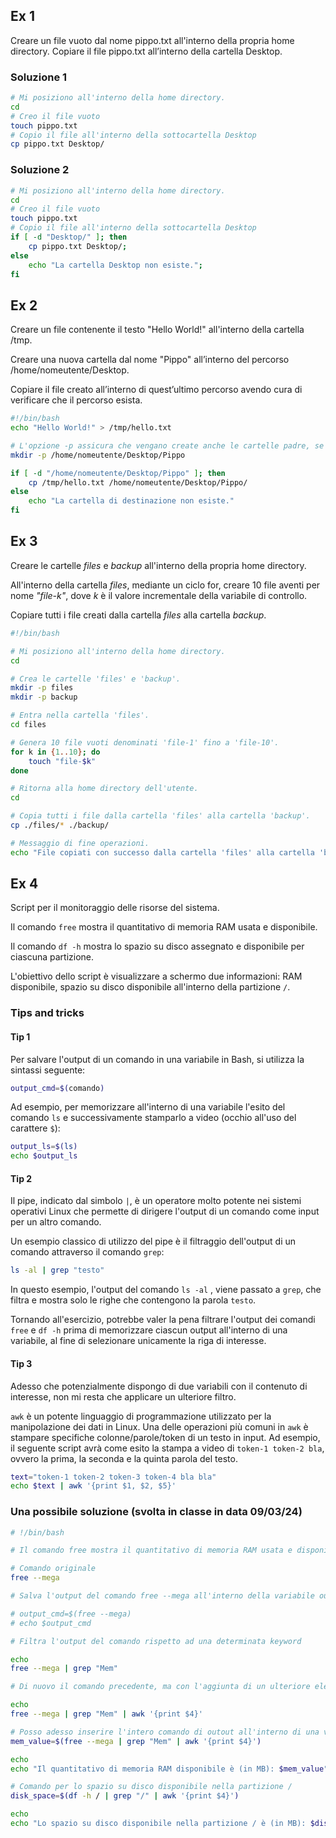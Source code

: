 ## Ex 1

Creare un file vuoto dal nome pippo.txt all'interno della propria home directory. Copiare il file pippo.txt all’interno della cartella Desktop.

### Soluzione 1

```bash
# Mi posiziono all'interno della home directory.
cd
# Creo il file vuoto
touch pippo.txt
# Copio il file all'interno della sottocartella Desktop
cp pippo.txt Desktop/
```

### Soluzione 2

```bash
# Mi posiziono all'interno della home directory.
cd
# Creo il file vuoto
touch pippo.txt
# Copio il file all'interno della sottocartella Desktop
if [ -d "Desktop/" ]; then 
    cp pippo.txt Desktop/; 
else 
    echo "La cartella Desktop non esiste.";
fi
```

## Ex 2

Creare un file contenente il testo "Hello World!" all'interno della cartella /tmp. 

Creare una nuova cartella dal nome "Pippo" all’interno del percorso /home/nomeutente/Desktop. 

Copiare il file creato all’interno di quest’ultimo percorso avendo cura di verificare che il percorso esista.

```bash
#!/bin/bash
echo "Hello World!" > /tmp/hello.txt

# L'opzione -p assicura che vengano create anche le cartelle padre, se non esistono.
mkdir -p /home/nomeutente/Desktop/Pippo

if [ -d "/home/nomeutente/Desktop/Pippo" ]; then
    cp /tmp/hello.txt /home/nomeutente/Desktop/Pippo/
else
    echo "La cartella di destinazione non esiste."
fi
```

## Ex 3

Creare le cartelle *files* e *backup*  all'interno della propria home directory.

All'interno della cartella *files*, mediante un ciclo for, creare 10 file aventi per nome *"file-k"*, dove *k* è il valore incrementale della variabile di controllo.

Copiare tutti i file creati dalla cartella *files* alla cartella *backup*.

```bash
#!/bin/bash

# Mi posiziono all'interno della home directory.
cd 

# Crea le cartelle 'files' e 'backup'.
mkdir -p files
mkdir -p backup

# Entra nella cartella 'files'.
cd files

# Genera 10 file vuoti denominati 'file-1' fino a 'file-10'.
for k in {1..10}; do
    touch "file-$k"
done

# Ritorna alla home directory dell'utente.
cd

# Copia tutti i file dalla cartella 'files' alla cartella 'backup'.
cp ./files/* ./backup/

# Messaggio di fine operazioni.
echo "File copiati con successo dalla cartella 'files' alla cartella 'backup'."
```

## Ex 4

Script per il monitoraggio delle risorse del sistema.

Il comando `free` mostra il quantitativo di memoria RAM usata e disponibile.

Il comando `df -h` mostra lo spazio su disco assegnato e disponibile per ciascuna partizione.

L'obiettivo dello script è visualizzare a schermo due informazioni: RAM disponibile, spazio su disco disponibile all'interno della partizione `/`.

### Tips and tricks

#### Tip 1

Per salvare l'output di un comando in una variabile in Bash, si utilizza la sintassi seguente:

```bash
output_cmd=$(comando)
```

Ad esempio, per memorizzare all'interno di una variabile l'esito del comando `ls` e successivamente stamparlo a video (occhio all'uso del carattere `$`):

```bash
output_ls=$(ls)
echo $output_ls
```

#### Tip 2

Il pipe, indicato dal simbolo `|`, è un operatore molto potente nei sistemi operativi  Linux che permette di dirigere l'output  di un comando come input per un altro comando. 

Un esempio classico di utilizzo del pipe è il filtraggio dell'output di un comando attraverso il comando `grep`:

```bash
ls -al | grep "testo"
```

In questo esempio, l'output del comando `ls -al` , viene passato a `grep`, che filtra e mostra solo le righe che contengono la parola `testo`.

Tornando all'esercizio, potrebbe valer la pena filtrare l'output dei comandi `free` e `df -h` prima di memorizzare ciascun output all'interno di una variabile, al fine di selezionare unicamente la riga di interesse.

#### Tip 3

Adesso che potenzialmente dispongo di due variabili con il contenuto di interesse, non mi resta che applicare un ulteriore filtro.

`awk` è un potente linguaggio di programmazione utilizzato per la manipolazione dei dati in Linux. Una delle operazioni più comuni in `awk` è stampare specifiche colonne/parole/token di un testo in input. Ad esempio, il seguente script avrà come esito la stampa a video di `token-1 token-2 bla`, ovvero la prima, la seconda e la quinta parola del testo.

```bash
text="token-1 token-2 token-3 token-4 bla bla"
echo $text | awk '{print $1, $2, $5}'
```

### Una possibile soluzione (svolta in classe in data 09/03/24)

```bash
# !/bin/bash

# Il comando free mostra il quantitativo di memoria RAM usata e disponibile

# Comando originale
free --mega

# Salva l'output del comando free --mega all'interno della variabile output_cmd

# output_cmd=$(free --mega)
# echo $output_cmd

# Filtra l'output del comando rispetto ad una determinata keyword

echo
free --mega | grep "Mem"

# Di nuovo il comando precedente, ma con l'aggiunta di un ulteriore elemento alla "pipeline": awk seleziona e visualizza oil 4° token della stringa di testo

echo
free --mega | grep "Mem" | awk '{print $4}'

# Posso adesso inserire l'intero comando di outout all'interno di una variabile
mem_value=$(free --mega | grep "Mem" | awk '{print $4}')

echo
echo "Il quantitativo di memoria RAM disponibile è (in MB): $mem_value"

# Comando per lo spazio su disco disponibile nella partizione /
disk_space=$(df -h / | grep "/" | awk '{print $4}')

echo
echo "Lo spazio su disco disponibile nella partizione / è (in MB): $disk_space"
```